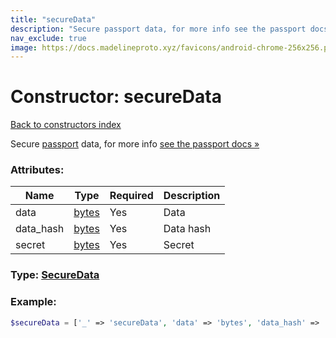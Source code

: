 ```yaml
---
title: "secureData"
description: "Secure passport data, for more info see the passport docs »"
nav_exclude: true
image: https://docs.madelineproto.xyz/favicons/android-chrome-256x256.png
---
```

# Constructor: secureData  
[Back to constructors index](/API_docs/constructors/index.html)



Secure [passport](https://core.telegram.org/passport) data, for more info [see the passport docs »](https://core.telegram.org/passport/encryption#securedata)

### Attributes:

| Name     |    Type       | Required | Description |
|----------|---------------|----------|-------------|
|data|[bytes](/API_docs/types/bytes.html) | Yes|Data|
|data\_hash|[bytes](/API_docs/types/bytes.html) | Yes|Data hash|
|secret|[bytes](/API_docs/types/bytes.html) | Yes|Secret|



### Type: [SecureData](/API_docs/types/SecureData.html)


### Example:

```php
$secureData = ['_' => 'secureData', 'data' => 'bytes', 'data_hash' => 'bytes', 'secret' => 'bytes'];
```  
